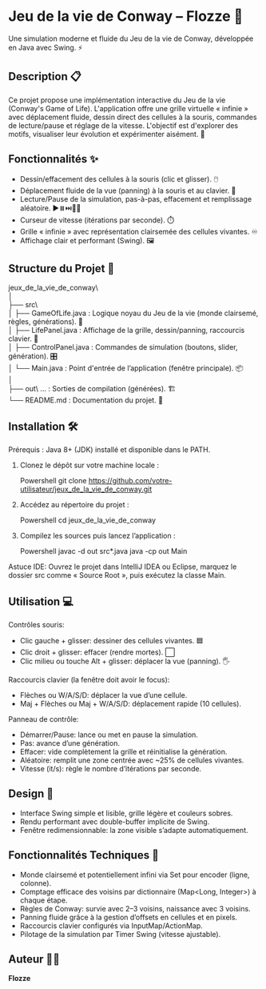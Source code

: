 # Jeu de la vie de Conway – Flozze 🧬

Une simulation moderne et fluide du Jeu de la vie de Conway, développée en Java avec Swing. ⚡

## Description 📋

Ce projet propose une implémentation interactive du Jeu de la vie (Conway's Game of Life). L'application offre une grille virtuelle « infinie » avec déplacement fluide, dessin direct des cellules à la souris, commandes de lecture/pause et réglage de la vitesse. L'objectif est d'explorer des motifs, visualiser leur évolution et expérimenter aisément. 🎨

## Fonctionnalités ✨

- Dessin/effacement des cellules à la souris (clic et glisser). 🖱️
- Déplacement fluide de la vue (panning) à la souris et au clavier. 🧭
- Lecture/Pause de la simulation, pas-à-pas, effacement et remplissage aléatoire. ▶️⏸️⏭️🧹🎲
- Curseur de vitesse (itérations par seconde). ⏱️
- Grille « infinie » avec représentation clairsemée des cellules vivantes. ♾️
- Affichage clair et performant (Swing). 🖼️

## Structure du Projet 📂

jeux_de_la_vie_de_conway\  
│  
├── src\  
│   ├── GameOfLife.java : Logique noyau du Jeu de la vie (monde clairsemé, règles, générations). 🔧  
│   ├── LifePanel.java : Affichage de la grille, dessin/panning, raccourcis clavier. 🎨  
│   ├── ControlPanel.java : Commandes de simulation (boutons, slider, génération). 🎛️  
│   └── Main.java : Point d'entrée de l’application (fenêtre principale). 📦  
│  
├── out\ … : Sorties de compilation (générées). 🏗️  
└── README.md : Documentation du projet. 📖

## Installation 🛠️

Prérequis : Java 8+ (JDK) installé et disponible dans le PATH.

1. Clonez le dépôt sur votre machine locale :

   Powershell
   git clone https://github.com/votre-utilisateur/jeux_de_la_vie_de_conway.git

2. Accédez au répertoire du projet :

   Powershell
   cd jeux_de_la_vie_de_conway

3. Compilez les sources puis lancez l’application :

   Powershell
   javac -d out src\*.java
   java -cp out Main

Astuce IDE: Ouvrez le projet dans IntelliJ IDEA ou Eclipse, marquez le dossier src comme « Source Root », puis exécutez la classe Main.

## Utilisation 💻

Contrôles souris:
- Clic gauche + glisser: dessiner des cellules vivantes. 🟦
- Clic droit + glisser: effacer (rendre mortes). ⬜
- Clic milieu ou touche Alt + glisser: déplacer la vue (panning). 🖐️

Raccourcis clavier (la fenêtre doit avoir le focus):
- Flèches ou W/A/S/D: déplacer la vue d’une cellule.
- Maj + Flèches ou Maj + W/A/S/D: déplacement rapide (10 cellules).

Panneau de contrôle:
- Démarrer/Pause: lance ou met en pause la simulation.
- Pas: avance d’une génération.
- Effacer: vide complètement la grille et réinitialise la génération.
- Aléatoire: remplit une zone centrée avec ~25% de cellules vivantes.
- Vitesse (it/s): règle le nombre d’itérations par seconde.

## Design 🎨

- Interface Swing simple et lisible, grille légère et couleurs sobres.
- Rendu performant avec double-buffer implicite de Swing.
- Fenêtre redimensionnable: la zone visible s’adapte automatiquement.

## Fonctionnalités Techniques 🔧

- Monde clairsemé et potentiellement infini via Set<Long> pour encoder (ligne, colonne).
- Comptage efficace des voisins par dictionnaire (Map<Long, Integer>) à chaque étape.
- Règles de Conway: survie avec 2–3 voisins, naissance avec 3 voisins.
- Panning fluide grâce à la gestion d’offsets en cellules et en pixels.
- Raccourcis clavier configurés via InputMap/ActionMap.
- Pilotage de la simulation par Timer Swing (vitesse ajustable).

## Auteur 👨‍💻

**Flozze**
